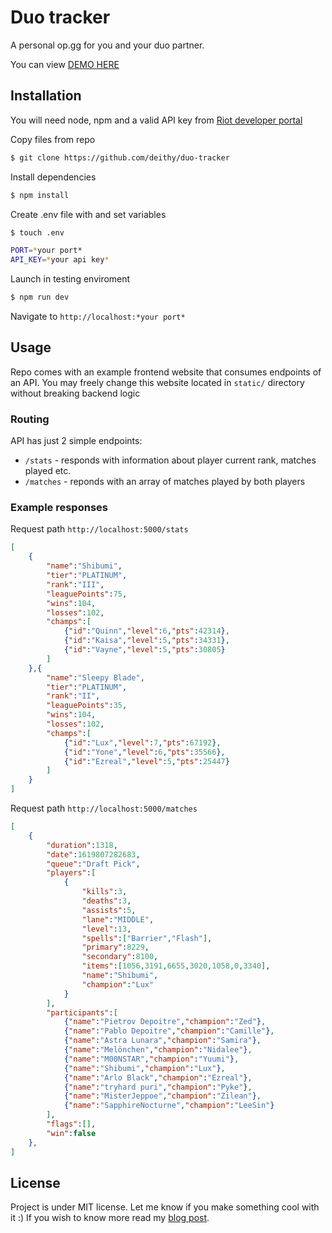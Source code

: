 # Duo tracker

A personal op.gg for you and your duo partner.

You can view [DEMO HERE](https://duo.deithy.me/)


## Installation

You will need node, npm and a valid API key from [Riot developer portal](https://developer.riotgames.com/)

Copy files from repo
```bash
$ git clone https://github.com/deithy/duo-tracker
```

Install dependencies
```bash
$ npm install
```

Create .env file with and set variables
```bash
$ touch .env
```
```bash
PORT=*your port*
API_KEY=*your api key*
```

Launch in testing enviroment
```bash
$ npm run dev
```
Navigate to `http://localhost:*your port*`

## Usage

Repo comes with an example frontend website that consumes endpoints of an API.
You may freely change this website located in `static/` directory without breaking backend logic

### Routing
API has just 2 simple endpoints:
* `/stats` - responds with information about player current rank, matches played etc.
* `/matches` - reponds with an array of matches played by both players

### Example responses
Request path `http://localhost:5000/stats`
```JSON
[
    {
        "name":"Shibumi",
        "tier":"PLATINUM",
        "rank":"III",
        "leaguePoints":75,
        "wins":104,
        "losses":102,
        "champs":[
            {"id":"Quinn","level":6,"pts":42314},
            {"id":"Kaisa","level":5,"pts":34331},
            {"id":"Vayne","level":5,"pts":30805}
        ]
    },{
        "name":"Sleepy Blade",
        "tier":"PLATINUM",
        "rank":"II",
        "leaguePoints":35,
        "wins":104,
        "losses":102,
        "champs":[
            {"id":"Lux","level":7,"pts":67192},
            {"id":"Yone","level":6,"pts":35566},
            {"id":"Ezreal","level":5,"pts":25447}
        ]
    }
]
```
Request path `http://localhost:5000/matches`
```JSON
[
    {
        "duration":1318,
        "date":1619807282683,
        "queue":"Draft Pick",
        "players":[
            {
                "kills":3,
                "deaths":3,
                "assists":5,
                "lane":"MIDDLE",
                "level":13,
                "spells":["Barrier","Flash"],
                "primary":8229,
                "secondary":8100,
                "items":[1056,3191,6655,3020,1058,0,3340],
                "name":"Shibumi",
                "champion":"Lux"
            }
        ],
        "participants":[
            {"name":"Pietrov Depoitre","champion":"Zed"},
            {"name":"Pablo Depoitre","champion":"Camille"},
            {"name":"Astra Lunara","champion":"Samira"},
            {"name":"Melönchen","champion":"Nidalee"},
            {"name":"M00NSTAR","champion":"Yuumi"},
            {"name":"Shibumi","champion":"Lux"},
            {"name":"Arlo Black","champion":"Ezreal"},
            {"name":"tryhard puri","champion":"Pyke"},
            {"name":"MisterJeppoe","champion":"Zilean"},
            {"name":"SapphireNocturne","champion":"LeeSin"}
        ],
        "flags":[],
        "win":false
    },
]
```

## License
Project is under MIT license. Let me know if you make something cool with it :)
If you wish to know more read my [blog post](https://deithy.me/project/duo-tracker).